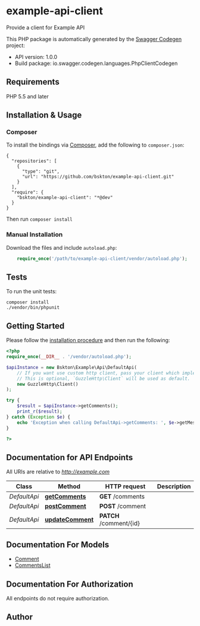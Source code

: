 # example-api-client
Provide a client for Example API

This PHP package is automatically generated by the [Swagger Codegen](https://github.com/swagger-api/swagger-codegen) project:

- API version: 1.0.0
- Build package: io.swagger.codegen.languages.PhpClientCodegen

## Requirements

PHP 5.5 and later

## Installation & Usage
### Composer

To install the bindings via [Composer](http://getcomposer.org/), add the following to `composer.json`:

```
{
  "repositories": [
    {
      "type": "git",
      "url": "https://github.com/bskton/example-api-client.git"
    }
  ],
  "require": {
    "bskton/example-api-client": "*@dev"
  }
}
```

Then run `composer install`

### Manual Installation

Download the files and include `autoload.php`:

```php
    require_once('/path/to/example-api-client/vendor/autoload.php');
```

## Tests

To run the unit tests:

```
composer install
./vendor/bin/phpunit
```

## Getting Started

Please follow the [installation procedure](#installation--usage) and then run the following:

```php
<?php
require_once(__DIR__ . '/vendor/autoload.php');

$apiInstance = new Bskton\Example\Api\DefaultApi(
    // If you want use custom http client, pass your client which implements `GuzzleHttp\ClientInterface`.
    // This is optional, `GuzzleHttp\Client` will be used as default.
    new GuzzleHttp\Client()
);

try {
    $result = $apiInstance->getComments();
    print_r($result);
} catch (Exception $e) {
    echo 'Exception when calling DefaultApi->getComments: ', $e->getMessage(), PHP_EOL;
}

?>
```

## Documentation for API Endpoints

All URIs are relative to *http://example.com*

Class | Method | HTTP request | Description
------------ | ------------- | ------------- | -------------
*DefaultApi* | [**getComments**](docs/Api/DefaultApi.md#getcomments) | **GET** /comments | 
*DefaultApi* | [**postComment**](docs/Api/DefaultApi.md#postcomment) | **POST** /comment | 
*DefaultApi* | [**updateComment**](docs/Api/DefaultApi.md#updatecomment) | **PATCH** /comment/{id} | 


## Documentation For Models

 - [Comment](docs/Model/Comment.md)
 - [CommentsList](docs/Model/CommentsList.md)


## Documentation For Authorization

 All endpoints do not require authorization.


## Author




